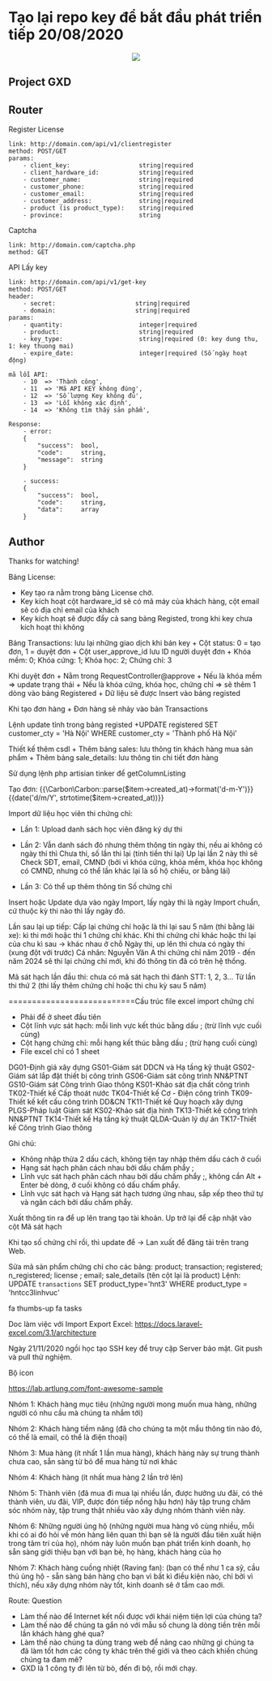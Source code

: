 # Tạo lại repo key để bắt đầu phát triển tiếp 20/08/2020

<p align="center"><img src="https://laravel.com/assets/img/components/logo-laravel.svg"></p>


## Project GXD

## Router

Register License
```
link: http://domain.com/api/v1/clientregister
method: POST/GET
params: 
    - client_key:                   string|required
    - client_hardware_id:           string|required
    - customer_name:                string|required
    - customer_phone:               string|required
    - customer_email:               string|required
    - customer_address:             string|required
    - product (is product_type):    string|required
    - province:                     string
```

Captcha
```
link: http://domain.com/captcha.php
method: GET
```

API Lấy key
```
link: http://domain.com/api/v1/get-key
method: POST/GET
header: 
    - secret:                      string|required
    - domain:                      string|required
params: 
    - quantity:                     integer|required
    - product:                      string|required
    - key_type:                     string|required (0: key dung thu, 1: key thuong mai)
    - expire_date:                  integer|required (Số ngày hoạt động)
```

```$xslt
mã lỗi API: 
    - 10  => 'Thành công',
    - 11  => 'Mã API KEY không đúng',
    - 12  => 'Số lượng Key không đủ',
    - 13  => 'Lỗi không xác định',
    - 14  => 'Không tìm thấy sản phẩm',
```

```$xslt
Response: 
    - error: 
    {
        "success":  bool,
        "code":     string,
        "message":  string
    }
    
    - success: 
    {
        "success":  bool,
        "code":     string,
        "data":     array
    }
```

## Author

Thanks for watching!

Bảng License:
- Key tạo ra nằm trong bảng License chờ.
- Key kích hoạt cột hardware_id sẽ có mã máy của khách hàng, cột email sẽ có địa chỉ email của khách
- Key kích hoạt sẽ được đẩy cả sang bảng Registed, trong khi key chưa kích hoạt thì không

Bảng Transactions: lưu lại những giao dịch khi bán key
    + Cột status: 0 = tạo đơn, 1 = duyệt đơn
    + Cột user_approve_id lưu ID người duyệt đơn
    + Khóa mềm: 0; Khóa cứng: 1; Khóa học: 2; Chứng chỉ: 3

Khi duyệt đơn
    + Nằm trong RequestController@approve
    + Nếu là khóa mềm => update trạng thái
    + Nếu là khóa cứng, khóa học, chứng chỉ => sẽ thêm 1 dòng vào bảng Registered
    + Dữ liệu sẽ được Insert vào bảng registed

Khi tạo đơn hàng
    + Đơn hàng sẽ nhảy vào bản Transactions

Lệnh update tỉnh trong bảng registed
    +UPDATE registered SET customer_cty = 'Hà Nội' WHERE customer_cty = 'Thành phố Hà Nội'

Thiết kế thêm csdl
    + Thêm bảng sales: lưu thông tin khách hàng mua sản phẩm
    + Thêm bảng sale_details: lưu thông tin chi tiết đơn hàng

Sử dụng lệnh php artisian tinker để getColumnListing


Tạo đơn: {{\Carbon\Carbon::parse($item->created_at)->format('d-m-Y')}}
{{date('d/m/Y', strtotime($item->created_at))}}

Import dữ liệu học viên thi chứng chỉ:
- Lần 1: Upload danh sách học viên đăng ký dự thi
- Lần 2: Vẫn danh sách đó nhưng thêm thông tin ngày thi, nếu ai không có ngày thi thì Chưa thi, số lần thi lại (tính tiền thi lại)
Up lại lần 2 này thì sẽ Check SĐT, email, CMND (bởi vì khóa cứng, khóa mềm, khóa học không có CMND, nhưng có thể lần khác lại là số hộ chiếu, or bằng lái)

- Lần 3: Có thể up thêm thông tin Số chứng chỉ

Insert hoặc Update dựa vào ngày Import, lấy ngày thi là ngày Import chuẩn, cứ thuộc kỳ thi nào thì lấy ngày đó.

Lần sau lại up tiếp: Cấp lại chứng chỉ hoặc là thi lại sau 5 năm (thi bằng lái xe): kì thi mới hoặc thi 1 chứng chỉ khác.
Khi thi chứng chỉ khác hoặc thi lại của chu kì sau -> khác nhau ở chỗ Ngày thi, up lên thì chưa có ngày thi (xung đột với trước)
Cá nhân: Nguyễn Văn A thi chứng chỉ năm 2019 - đến năm 2024 sẽ thi lại chứng chỉ mới, khi đó thông tin đã có trên hệ thống.


Mã sát hạch lần đầu thi: chưa có mã sát hạch thì đánh STT: 1, 2, 3... Từ lần thi thứ 2 (thi lấy thêm chứng chỉ hoặc thi chu kỳ sau 5 năm)



===========================Cấu trúc file excel import chứng chỉ

- Phải để ở sheet đầu tiên
- Cột lĩnh vực sát hạch: mỗi linh vực kết thúc bằng dấu ; (trừ lĩnh vực cuối cùng)
- Cột hạng chứng chỉ: mỗi hạng kết thúc bằng dấu ; (trừ hạng cuối cùng)
- File excel chỉ có 1 sheet

DG01-Định giá xây dựng
GS01-Giám sát DDCN và Hạ tầng kỹ thuật
GS02-Giám sát lắp đặt thiết bị công trình
GS06-Giám sát công trình NN&PTNT
GS10-Giám sát Công trình Giao thông
KS01-Khảo sát địa chất công trình
TK02-Thiết kế Cấp thoát nước
TK04-Thiết kế Cơ - Điện công trình
TK09-Thiết kế kết cấu công trình DD&CN
TK11-Thiết kế Quy hoạch xây dựng
PLGS-Pháp luật Giám sát
KS02-Khảo sát địa hình
TK13-Thiết kế công trình NN&PTNT
TK14-Thiết kế Hạ tầng kỹ thuật
QLDA-Quản lý dự án
TK17-Thiết kế Công trình Giao thông

Ghi chú:
 - Không nhập thừa 2 dấu cách, không tiện tay nhập thêm dấu cách ở cuối
 - Hạng sát hạch phân cách nhau bởi dấu chấm phẩy ;
 - Lĩnh vực sát hạch phân cách nhau bởi dấu chấm phẩy ;, không cần Alt + Enter bẻ dòng, ở cuối không có dấu chấm phẩy.
 - Lĩnh vực sát hạch và Hạng sát hạch tương ứng nhau, sắp xếp theo thứ tự và ngăn cách bởi dấu chấm phẩy.

Xuất thông tin ra để up lên trang tạo tài khoản.
Up trở lại để cập nhật vào cột Mã sát hạch

Khi tạo số chứng chỉ rồi, thì update để -> Lan xuất để đăng tải trên trang Web.

Sửa mã sản phẩm chứng chỉ cho các bảng: product; transaction; registered; n_registered; license ; email; sale_details (tên cột lại là product)
Lệnh:
UPDATE `transactions` SET product_type='hnt3' WHERE product_type = 'hntcc3linhvuc'


fa thumbs-up
fa tasks

Doc làm việc với Import Export Excel: https://docs.laravel-excel.com/3.1/architecture

Ngày 21/11/2020 ngồi học tạo SSH key để truy cập Server bảo mật. Git push và pull thử nghiệm.

Bộ icon

https://lab.artlung.com/font-awesome-sample

Nhóm 1: Khách hàng mục tiêu (những người mong muốn mua hàng, những người có nhu cầu mà chúng ta nhắm tới)
                </p>
                <p>
                Nhóm 2: Khách hàng tiềm năng (đã cho chúng ta một mẩu thông tin nào đó, có thể là email, có thể là điện thoại)
                </p>
                <p>
                Nhóm 3: Mua hàng (ít nhất 1 lần mua hàng), khách hàng này sự trung thành chưa cao, sẵn sàng từ bỏ để mua hàng từ nơi khác
                </p>
                <p>
                Nhóm 4: Khách hàng (ít nhất mua hàng 2 lần trở lên)
                </p>
                <p>
                Nhóm 5: Thành viên (đã mua đi mua lại nhiều lần, được hưởng ưu đãi, có thẻ thành viên, ưu đãi, VIP, được đón tiếp nồng hậu hơn) hãy tập trung chăm sóc nhóm này, tập trung thật nhiều vào xây dựng nhóm thành viên này.
                </p>
                <p>
                Nhóm 6: Những người ủng hộ (những người mua hàng vô cùng nhiều, mỗi khi có ai đó hỏi về món hàng liên quan thì bạn sẽ là người đầu tiên xuất hiện trong tâm trí của họ), nhóm này luôn muốn bạn phát triển kinh doanh, họ sẵn sàng giới thiệu bạn với bạn bè, họ hàng, khách hàng của họ
                </p>
                <p>
                Nhóm 7: Khách hàng cuồng nhiệt (Raving fan): (bạn có thể như 1 ca sỹ, cầu thủ ủng hộ - sẵn sàng bán hàng cho bạn vì bất kì điều kiện nào, chỉ bởi vì thích), nếu xây dựng nhóm này tốt, kinh doanh sẽ ở tầm cao mới.
                </p>

Route: Question
- Làm thế nào để Internet kết nối được với khái niệm tiện lợi của chúng ta?
- Làm thế nào để chúng ta gắn nó với mẫu số chung là dòng tiền trên mỗi lần khách hàng ghé qua?
- Làm thế nào chúng ta dùng trang web để nâng cao những gì chúng ta đã làm tốt hơn các công ty khác trên thế giới và theo cách khiến chúng chúng ta đam mê?
- GXD là 1 công ty đi lên từ bò, đến đi bộ, rồi mới chạy.